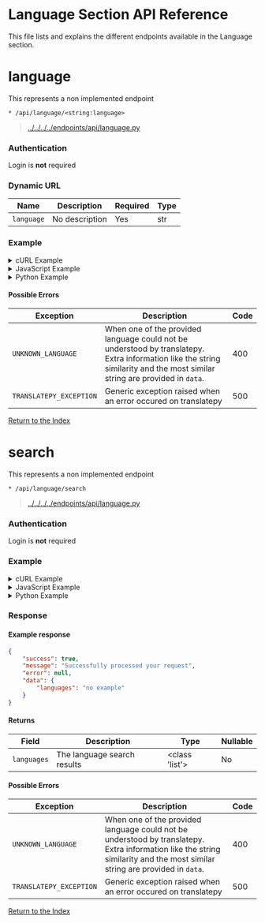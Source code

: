 
# Language Section API Reference

This file lists and explains the different endpoints available in the Language section.

# __language__

This represents a non implemented endpoint

```http
* /api/language/<string:language>
```

> [../../../../endpoints/api/language.py](../../../../endpoints/api/language.py#L17)

### Authentication

Login is **not** required

### Dynamic URL

| Name         | Description                      | Required         | Type             |
| ------------ | -------------------------------- | ---------------- | ---------------- |
| `language` | No description  | Yes            | str            |

### Example

<!-- tabs:start -->


<details>
    <summary>cURL Example</summary>

#### **cURL**

```bash
curl -X * "/api/language/<string:language>"
```

</details>


<details>
    <summary>JavaScript Example</summary>

#### **JavaScript**

```javascript
fetch("/api/language/<string:language>", {
    method: "*"
})
.then((response) => {response.json()})
.then((response) => {
    if (response.success) {
        console.info("Successfully requested for /api/language/<string:language>")
        console.log(response.data)
    } else {
        console.error("An error occured while requesting for /api/language/<string:language>, error: " + response.error)
    }
})
```

</details>


<details>
    <summary>Python Example</summary>

#### **Python**

```python
import requests
r = requests.request("*", "/api/language/<string:language>")
if r.status_code >= 400 or not r.json()["success"]:
    raise ValueError("An error occured while requesting for /api/language/<string:language>, error: " + r.json()["error"])
print("Successfully requested for /api/language/<string:language>")
print(r.json()["data"])
```

</details>
<!-- tabs:end -->

#### Possible Errors

| Exception         | Description                      | Code   |
| ---------------   | -------------------------------- | ------ |
| `UNKNOWN_LANGUAGE` | When one of the provided language could not be understood by translatepy. Extra information like the string similarity and the most similar string are provided in `data`.  | 400  |
| `TRANSLATEPY_EXCEPTION` | Generic exception raised when an error occured on translatepy  | 500  |
[Return to the Index](../Getting%20Started.md#index)

# search

This represents a non implemented endpoint

```http
* /api/language/search
```

> [../../../../endpoints/api/language.py](../../../../endpoints/api/language.py#L22)

### Authentication

Login is **not** required

### Example

<!-- tabs:start -->


<details>
    <summary>cURL Example</summary>

#### **cURL**

```bash
curl -X * "/api/language/search"
```

</details>


<details>
    <summary>JavaScript Example</summary>

#### **JavaScript**

```javascript
fetch("/api/language/search", {
    method: "*"
})
.then((response) => {response.json()})
.then((response) => {
    if (response.success) {
        console.info("Successfully requested for /api/language/search")
        console.log(response.data)
    } else {
        console.error("An error occured while requesting for /api/language/search, error: " + response.error)
    }
})
```

</details>


<details>
    <summary>Python Example</summary>

#### **Python**

```python
import requests
r = requests.request("*", "/api/language/search")
if r.status_code >= 400 or not r.json()["success"]:
    raise ValueError("An error occured while requesting for /api/language/search, error: " + r.json()["error"])
print("Successfully requested for /api/language/search")
print(r.json()["data"])
```

</details>
<!-- tabs:end -->

### Response

#### Example response

```json
{
    "success": true,
    "message": "Successfully processed your request",
    "error": null,
    "data": {
        "languages": "no example"
    }
}

```

#### Returns

| Field        | Description                      | Type   | Nullable  |
| ----------   | -------------------------------- | ------ | --------- |
| `languages` | The language search results  | <class 'list'>      | No      |

#### Possible Errors

| Exception         | Description                      | Code   |
| ---------------   | -------------------------------- | ------ |
| `UNKNOWN_LANGUAGE` | When one of the provided language could not be understood by translatepy. Extra information like the string similarity and the most similar string are provided in `data`.  | 400  |
| `TRANSLATEPY_EXCEPTION` | Generic exception raised when an error occured on translatepy  | 500  |
[Return to the Index](../Getting%20Started.md#index)
